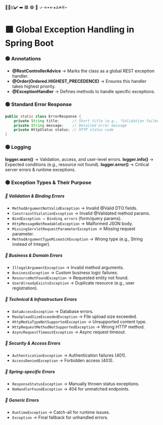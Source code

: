 🔴🔵☑️✔️ ➡️ 🟩 🟢 🔷 ✓→•←⁕⁂※⁜‣

# 🟩 Global Exception Handling in Spring Boot

### 🟢 Annotations

- **@RestControllerAdvice** → Marks the class as a global REST exception handler.
- **@Order(Ordered.HIGHEST_PRECEDENCE)** → Ensures this handler takes highest priority.
- **@ExceptionHandler** → Defines methods to handle specific exceptions.

### 🟢 Standard Error Response

```java
public static class ErrorResponse {
    private String title;      // Short title (e.g., "Validation failed")
    private String message;    // Detailed error message
    private HttpStatus status; // HTTP status code
}

```

### 🟢 Logging

**logger.warn()** → Validation, access, and user-level errors.
**logger.info()** → Expected conditions (e.g., resource not found).
**logger.error()** → Critical server errors & runtime exceptions.

### 🟢 Exception Types & Their Purpose

##### 🔷 Validation & Binding Errors

- `MethodArgumentNotValidException` → Invalid @Valid DTO fields.
- `ConstraintViolationException` → Invalid @Validated method params.
- `BindException → Binding errors` (form/query params).
- `HttpMessageNotReadableException` → Malformed JSON body.
- `MissingServletRequestParameterException` → Missing request parameter.
- `MethodArgumentTypeMismatchException` → Wrong type (e.g., String instead of Integer).

##### 🔷 Business & Domain Errors

- `IllegalArgumentException` → Invalid method arguments.
- `BusinessException` → Custom business logic failures.
- `ResourceNotFoundException` → Requested entity not found.
- `UserAlreadyExistsException` → Duplicate resource (e.g., user registration).

##### 🔷 Technical & Infrastructure Errors

- `DataAccessException` → Database errors.
- `MaxUploadSizeExceededException` → File upload size exceeded.
- `HttpMediaTypeNotSupportedException` → Unsupported content type.
- `HttpRequestMethodNotSupportedException` → Wrong HTTP method.
- `AsyncRequestTimeoutException` → Async request timeout.

##### 🔷 Security & Access Errors

- `AuthenticationException` → Authentication failures (401).
- `AccessDeniedException` → Forbidden access (403).

##### 🔷 Spring-specific Errors

- `ResponseStatusException` → Manually thrown status exceptions.
- `NoHandlerFoundException` → 404 for unmatched endpoints.

##### 🔷 Generic Errors

- `RuntimeException` → Catch-all for runtime issues.
- `Exception` → Final fallback for unhandled errors.
